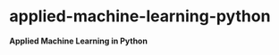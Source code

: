 applied-machine-learning-python
===============================

**Applied Machine Learning in Python**
